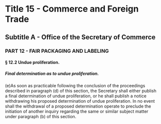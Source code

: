 
# Title 15 - Commerce and Foreign Trade
## Subtitle A - Office of the Secretary of Commerce
### PART 12 - FAIR PACKAGING AND LABELING
#### § 12.2 Undue proliferation.
##### Final determination as to undue proliferation.

(e)As soon as practicable following the conclusion of the proceedings described in paragraph (d) of this section, the Secretary shall either publish a final determination of undue proliferation, or he shall publish a notice withdrawing his proposed determination of undue proliferation. In no event shall the withdrawal of a proposed determination operate to preclude the initiation of another inquiry regarding the same or similar subject matter under paragraph (b) of this section.
